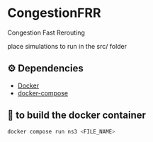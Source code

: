 # CongestionFRR
Congestion Fast Rerouting

place simulations to run in the src/ folder

## ⚙️ Dependencies

- [Docker](https://docs.docker.com/engine/install/)
- [docker-compose](https://docs.docker.com/compose/install/)


## 🔨 to build the docker container 

```bash
docker compose run ns3 <FILE_NAME>
```

